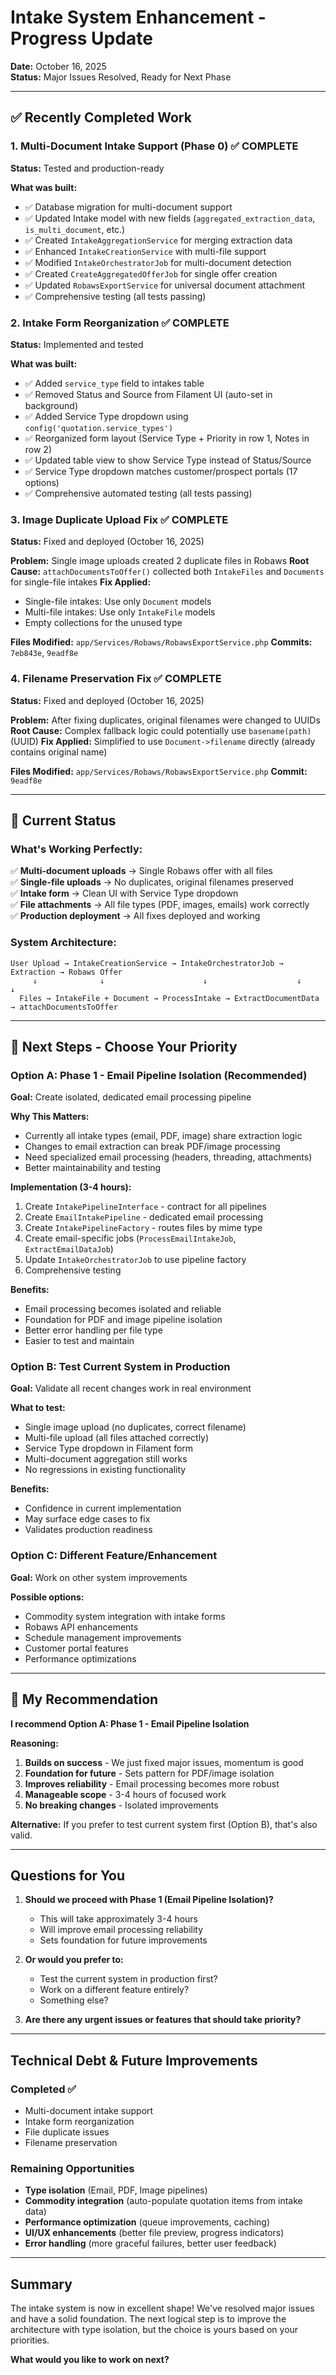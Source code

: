 # Intake System Enhancement - Progress Update

**Date:** October 16, 2025  
**Status:** Major Issues Resolved, Ready for Next Phase

---

## ✅ Recently Completed Work

### 1. Multi-Document Intake Support (Phase 0) ✅ COMPLETE
**Status:** Tested and production-ready

**What was built:**
- ✅ Database migration for multi-document support
- ✅ Updated Intake model with new fields (`aggregated_extraction_data`, `is_multi_document`, etc.)
- ✅ Created `IntakeAggregationService` for merging extraction data
- ✅ Enhanced `IntakeCreationService` with multi-file support
- ✅ Modified `IntakeOrchestratorJob` for multi-document detection
- ✅ Created `CreateAggregatedOfferJob` for single offer creation
- ✅ Updated `RobawsExportService` for universal document attachment
- ✅ Comprehensive testing (all tests passing)

### 2. Intake Form Reorganization ✅ COMPLETE
**Status:** Implemented and tested

**What was built:**
- ✅ Added `service_type` field to intakes table
- ✅ Removed Status and Source from Filament UI (auto-set in background)
- ✅ Added Service Type dropdown using `config('quotation.service_types')`
- ✅ Reorganized form layout (Service Type + Priority in row 1, Notes in row 2)
- ✅ Updated table view to show Service Type instead of Status/Source
- ✅ Service Type dropdown matches customer/prospect portals (17 options)
- ✅ Comprehensive automated testing (all tests passing)

### 3. Image Duplicate Upload Fix ✅ COMPLETE
**Status:** Fixed and deployed (October 16, 2025)

**Problem:** Single image uploads created 2 duplicate files in Robaws
**Root Cause:** `attachDocumentsToOffer()` collected both `IntakeFiles` and `Documents` for single-file intakes
**Fix Applied:** 
- Single-file intakes: Use only `Document` models
- Multi-file intakes: Use only `IntakeFile` models
- Empty collections for the unused type

**Files Modified:** `app/Services/Robaws/RobawsExportService.php`
**Commits:** `7eb843e`, `9eadf8e`

### 4. Filename Preservation Fix ✅ COMPLETE
**Status:** Fixed and deployed (October 16, 2025)

**Problem:** After fixing duplicates, original filenames were changed to UUIDs
**Root Cause:** Complex fallback logic could potentially use `basename(path)` (UUID)
**Fix Applied:** Simplified to use `Document->filename` directly (already contains original name)

**Files Modified:** `app/Services/Robaws/RobawsExportService.php`
**Commit:** `9eadf8e`

---

## 🎯 Current Status

### What's Working Perfectly:
✅ **Multi-document uploads** → Single Robaws offer with all files  
✅ **Single-file uploads** → No duplicates, original filenames preserved  
✅ **Intake form** → Clean UI with Service Type dropdown  
✅ **File attachments** → All file types (PDF, images, emails) work correctly  
✅ **Production deployment** → All fixes deployed and working  

### System Architecture:
```
User Upload → IntakeCreationService → IntakeOrchestratorJob → Extraction → Robaws Offer
     ↓              ↓                      ↓                    ↓           ↓
  Files → IntakeFile + Document → ProcessIntake → ExtractDocumentData → attachDocumentsToOffer
```

---

## 🚀 Next Steps - Choose Your Priority

### Option A: Phase 1 - Email Pipeline Isolation (Recommended)
**Goal:** Create isolated, dedicated email processing pipeline

**Why This Matters:**
- Currently all intake types (email, PDF, image) share extraction logic
- Changes to email extraction can break PDF/image processing
- Need specialized email processing (headers, threading, attachments)
- Better maintainability and testing

**Implementation (3-4 hours):**
1. Create `IntakePipelineInterface` - contract for all pipelines
2. Create `EmailIntakePipeline` - dedicated email processing
3. Create `IntakePipelineFactory` - routes files by mime type
4. Create email-specific jobs (`ProcessEmailIntakeJob`, `ExtractEmailDataJob`)
5. Update `IntakeOrchestratorJob` to use pipeline factory
6. Comprehensive testing

**Benefits:**
- Email processing becomes isolated and reliable
- Foundation for PDF and image pipeline isolation
- Better error handling per file type
- Easier to test and maintain

### Option B: Test Current System in Production
**Goal:** Validate all recent changes work in real environment

**What to test:**
- Single image upload (no duplicates, correct filename)
- Multi-file upload (all files attached correctly)
- Service Type dropdown in Filament form
- Multi-document aggregation still works
- No regressions in existing functionality

**Benefits:**
- Confidence in current implementation
- May surface edge cases to fix
- Validates production readiness

### Option C: Different Feature/Enhancement
**Goal:** Work on other system improvements

**Possible options:**
- Commodity system integration with intake forms
- Robaws API enhancements
- Schedule management improvements
- Customer portal features
- Performance optimizations

---

## 🤔 My Recommendation

**I recommend Option A: Phase 1 - Email Pipeline Isolation**

**Reasoning:**
1. **Builds on success** - We just fixed major issues, momentum is good
2. **Foundation for future** - Sets pattern for PDF/image isolation
3. **Improves reliability** - Email processing becomes more robust
4. **Manageable scope** - 3-4 hours of focused work
5. **No breaking changes** - Isolated improvements

**Alternative:** If you prefer to test current system first (Option B), that's also valid.

---

## Questions for You

1. **Should we proceed with Phase 1 (Email Pipeline Isolation)?**
   - This will take approximately 3-4 hours
   - Will improve email processing reliability
   - Sets foundation for future improvements

2. **Or would you prefer to:**
   - Test the current system in production first?
   - Work on a different feature entirely?
   - Something else?

3. **Are there any urgent issues or features that should take priority?**

---

## Technical Debt & Future Improvements

### Completed ✅
- Multi-document intake support
- Intake form reorganization
- File duplicate issues
- Filename preservation

### Remaining Opportunities
- **Type isolation** (Email, PDF, Image pipelines)
- **Commodity integration** (auto-populate quotation items from intake data)
- **Performance optimization** (queue improvements, caching)
- **UI/UX enhancements** (better file preview, progress indicators)
- **Error handling** (more graceful failures, better user feedback)

---

## Summary

The intake system is now in excellent shape! We've resolved major issues and have a solid foundation. The next logical step is to improve the architecture with type isolation, but the choice is yours based on your priorities.

**What would you like to work on next?**
